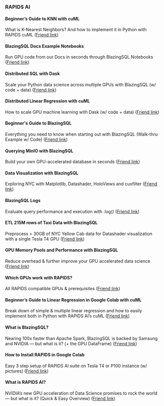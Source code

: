 ### RAPIDS AI

#### Beginner’s Guide to KNN with cuML
What is K-Nearest Neighbors? And how to implement it in Python with RAPIDS cuML ([Friend link](https://medium.com/dropout-analytics/beginners-guide-to-knn-with-cuml-ddca099f9e9d?source=friends_link&sk=2c1ba843151c0c538fff7bd61fd6eeb1))

#### BlazingSQL Docs Example Notebooks 
Run GPU code from our Docs in seconds through BlazingSQL Notebooks ([Friend link](https://blog.blazingdb.com/blazingsql-docs-example-notebooks-ad9259e2b8be?source=friends_link&sk=8ec0bd7e093065442ee098b62ddc9f89))

#### Distributed SQL with Dask
Scale your Python data science across multiple GPUs with BlazingSQL (w/ code + data) ([Friend link](https://blog.blazingdb.com/distributed-sql-with-dask-2979262acc8a?source=friends_link&sk=077319064cd7d9e18df8c0292eb5d33d))

#### Distributed Linear Regression with cuML
How to scale GPU machine learning with Dask (w/ code + data) ([Friend link](https://medium.com/dropout-analytics/distributed-linear-regression-with-cuml-b4f32d727e22?source=friends_link&sk=458531bdbb4cf88060d06736f2d4c646))

#### Beginner's Guide to BlazingSQL
Everything you need to know when starting out with BlazingSQL (Walk-thru Example w/ Code) ([Friend link](https://medium.com/dropout-analytics/beginners-guide-to-blazingsql-9ab6c2a9c6ad?source=friends_link&sk=1c4a81ea2cb0a061423c2d370acb60f4))

#### Querying MinIO with BlazingSQL
Build your own GPU-accelerated database in seconds ([Friend link](https://blog.blazingdb.com/querying-minio-with-blazingsql-91b6b3485027?source=friends_link&sk=a30c725b5bd3e9394801e21fbf954283))

#### Data Visualization with BlazingSQL 
Exploring NYC with Matplotlib, Datashader, HoloViews and cuxfilter ([Friend link](https://blog.blazingdb.com/data-visualization-with-blazingsql-12095862eb73?source=friends_link&sk=94fc5ee25f2a3356b4a9b9a49fd0f3a1%E2%80%A6))

#### BlazingSQL Logs
Evaluate query performance and execution with .log() ([Friend link](https://blog.blazingdb.com/blazingsql-logs-bcc139e16ee6?source=friends_link&sk=9ca6f41bdd754da4b9762988a8c93338))

#### ETL 215M rows of Taxi Data with BlazingSQL
Preprocess > 30GB of NYC Yellow Cab data for Datashader visualization with a single Tesla T4 GPU ([Friend link](https://medium.com/dropout-analytics/preprocessing-215-5m-rows-of-yellow-cab-data-with-blazingsql-f8ecaae29f7b?source=friends_link&sk=e8de26bcbf2baf2c99888848f48549fc))

#### GPU Memory Pools and Performance with BlazingSQL
Reduce overhead & further improve your GPU accelerated data science ([Friend link](https://blog.blazingdb.com/gpu-memory-pools-and-performance-with-blazingsql-9034c427a591?source=friends_link&sk=9d68298a6dd76b27bd727e5c0531d6e0))

#### Which GPUs work with RAPIDS?
All RAPIDS compatible GPUs & prerequisites ([Friend link](https://medium.com/dropout-analytics/which-gpus-work-with-rapids-ai-f562ef29c75f?source=friends_link&sk=3ad1082fbd38df262bf04c164dbb3c0a))

#### Beginner’s Guide to Linear Regression in Google Colab with cuML
Break down of simple & multiple linear regression and how to easily implement both in Python with RAPIDS AI’s cuML ([Friend link](https://medium.com/future-vision/beginners-guide-to-linear-regression-in-python-with-cuml-30e2709c761?source=friends_link&sk=1da35920b9e2ffea59d5cb3c998bfeae))

#### What is BlazingSQL?
Nearing 100x faster than Apache Spark, BlazingSQL is backed by Samsung and NVIDIA — but what is it? (+ the GPU DataFrame) ([Friend link](https://medium.com/future-vision/what-is-blazingsql-33022a677dee?source=friends_link&sk=48619d5ee63ad82e0a22d244d4bcf43a))

#### How to Install RAPIDS in Google Colab
Easy 3 step setup of RAPIDS AI suite on Tesla T4 or P100 instance (w/ pictures) ([Friend link](https://medium.com/dropout-analytics/installing-rapids-ai-in-google-colab-87c247f2c468?source=friends_link&sk=fb8f01ef11676624a19fc947f71d0ee9))

#### What is RAPIDS AI?
NVIDIA’s new GPU acceleration of Data Science promises to rock the world — but what is it? (Quick & Easy Overview) ([Friend link](https://medium.com/future-vision/what-is-rapids-ai-7e552d80a1d2?source=friends_link&sk=64b79c363beeffb9923e16482f3977cc))
